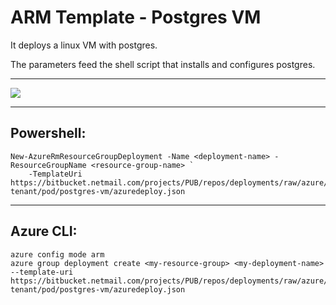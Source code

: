 # ARM Template - Postgres VM

It deploys a linux VM with postgres.

The parameters feed the shell script that installs and configures postgres.

---

<a href="https://portal.azure.com/#create/Microsoft.Template/uri/https%3A%2F%2Fbitbucket.netmail.com%2Fprojects%2FPUB%2Frepos%2Fdeployments%2Fraw%2Fazure%2Fmulti-tenant%2Fpod%2Fpostgres-vm%2Fazuredeploy.json" target="_blank">
    <img src="https://azuredeploy.net/deploybutton.png"/>
</a>

---

## Powershell:

```  
New-AzureRmResourceGroupDeployment -Name <deployment-name> -ResourceGroupName <resource-group-name> `
    -TemplateUri https://bitbucket.netmail.com/projects/PUB/repos/deployments/raw/azure/multi-tenant/pod/postgres-vm/azuredeploy.json
```

---

## Azure CLI:
```  
azure config mode arm
azure group deployment create <my-resource-group> <my-deployment-name> --template-uri https://bitbucket.netmail.com/projects/PUB/repos/deployments/raw/azure/multi-tenant/pod/postgres-vm/azuredeploy.json
```
